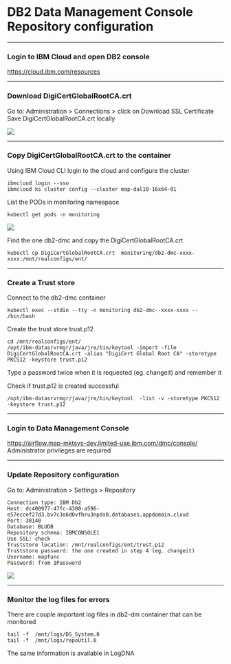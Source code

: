 # DB2 Data Management Console Repository configuration

---
### Login to IBM Cloud and open DB2 console

https://cloud.ibm.com/resources

---
### Download DigiCertGlobalRootCA.crt

Go to: Administration > Connections > click on Download SSL Certificate \
Save DigiCertGlobalRootCA.crt locally

<img src="https://github.ibm.com/CIO-MAP/MAP-ETL-Framework-AirflowK8s/blob/master/docs/pics/7_1.jpg">

---
### Copy DigiCertGlobalRootCA.crt to the container

Using IBM Cloud CLI login to the cloud and configure the cluster
```
ibmcloud login --sso
ibmcloud ks cluster config --cluster map-dal10-16x64-01
```

List the PODs in monitoring namespace
```
kubectl get pods -n monitoring
```

<img src="https://github.ibm.com/CIO-MAP/MAP-ETL-Framework-AirflowK8s/blob/master/docs/pics/7_2.jpg">

Find the one db2-dmc and copy the DigiCertGlobalRootCA.crt
```
kubectl cp DigiCertGlobalRootCA.crt  monitoring/db2-dmc-xxxx-xxxx:/mnt/realconfigs/ent/
```

---
### Create a Trust store

Connect to the db2-dmc container
```
kubectl exec --stdin --tty -n monitoring db2-dmc--xxxx-xxxx -- /bin/bash
```

Create the trust store trust.p12
```
cd /mnt/realconfigs/ent/
/opt/ibm-datasrvrmgr/java/jre/bin/keytool -import -file DigiCertGlobalRootCA.crt -alias "DigiCert Global Root CA" -storetype PKCS12 -keystore trust.p12
```

Type a password twice when it is requested (eg. changeit) and remember it

Check if trust.p12 is created successful
```
/opt/ibm-datasrvrmgr/java/jre/bin/keytool  -list -v -storetype PKCS12 -keystore trust.p12
```

---
### Login to Data Management Console

https://airflow.map-mktsys-dev.limited-use.ibm.com/dmc/console/ \
Administrator privileges are required

---
### Update Repository configuration

Go to: Administration > Settings > Repository
```
Connection type: IBM Db2
Host: dc400977-47fc-4300-a596-e57eccef27d3.bv7c3o6d0vfhru3npds0.databases.appdomain.cloud
Port: 30140
Database: BLUDB
Repository schema: IBMCONSOLE1
Use SSL: check
Truststore location: /mnt/realconfigs/ent/trust.p12
Truststore password: the one created in step 4 (eg. changeit)
Username: mapfunc
Password: from 1Password
```

<img src="https://github.ibm.com/CIO-MAP/MAP-ETL-Framework-AirflowK8s/blob/master/docs/pics/7_3.jpg">

---

### Monitor the log files for errors

There are couple important log files in db2-dm container that can be monitored
```
tail -f  /mnt/logs/DS_System.0
tail -f  /mnt/logs/repoUtil.0 
```

The same information is available in LogDNA